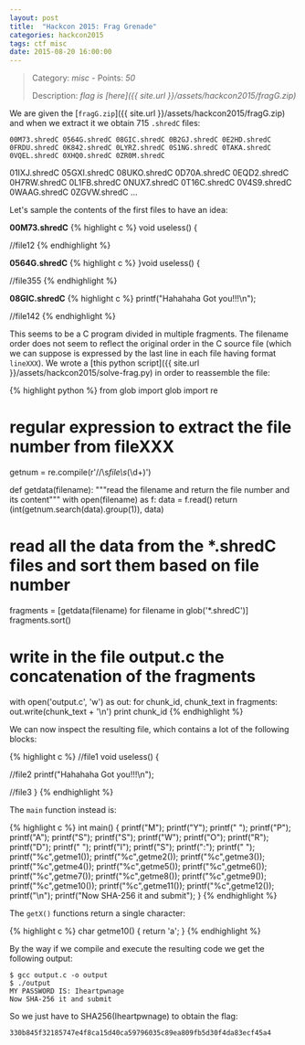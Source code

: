 ```yaml
---
layout: post
title:  "Hackcon 2015: Frag Grenade"
categories: hackcon2015
tags: ctf misc
date: 2015-08-20 16:00:00
---
```


> Category: *misc* - Points: *50*
>
> Description: *flag is [here]({{ site.url }}/assets/hackcon2015/fragG.zip)*

We are given the [`fragG.zip`]({{ site.url }}/assets/hackcon2015/fragG.zip) and when we extract it we obtain 715 `.shredC` files:

    00M73.shredC 0564G.shredC 08GIC.shredC 0B2GJ.shredC 0E2HD.shredC 0FRDU.shredC 0K842.shredC 0LYRZ.shredC 0S1NG.shredC 0TAKA.shredC 0VQEL.shredC 0XHQ0.shredC 0ZR0M.shredC
01IXJ.shredC 05GXI.shredC 08UKO.shredC 0D70A.shredC 0EQD2.shredC 0H7RW.shredC 0L1FB.shredC 0NUX7.shredC 0T16C.shredC 0V4S9.shredC 0WAAG.shredC 0ZGVW.shredC ...

Let's sample the contents of the first files to have an idea:

**00M73.shredC**
{% highlight c %}
void useless() {

//file12
{% endhighlight %}

**0564G.shredC**
{% highlight c %}
}void useless() {

//file355
{% endhighlight %}

**08GIC.shredC**
{% highlight c %}
    printf("Hahahaha Got you!!!\n");

//file142
{% endhighlight %}

This seems to be a C program divided in multiple fragments. The filename order does not seem to reflect the original order in the C source file (which we can suppose is expressed by the last line in each file having format `lineXXX`). We wrote a [this python script]({{ site.url }}/assets/hackcon2015/solve-frag.py) in order to reassemble the file:

{% highlight python %}
from glob import glob
import re

# regular expression to extract the file number from fileXXX
getnum = re.compile(r'//\s*file\s*(\d+)')

def getdata(filename):
    """read the filename and return the file number and its content"""
    with open(filename) as f:
        data = f.read()
        return (int(getnum.search(data).group(1)), data)

# read all the data from the *.shredC files and sort them based on file number
fragments = [getdata(filename) for filename in glob('*.shredC')]
fragments.sort()

# write in the file output.c the concatenation of the fragments
with open('output.c', 'w') as out:
    for chunk_id, chunk_text in fragments:
        out.write(chunk_text + '\n')
        print chunk_id
{% endhighlight %}

We can now inspect the resulting file, which contains a lot of the following blocks:

{% highlight c %}
//file1
void useless() {

//file2
	printf("Hahahaha Got you!!!\n");

//file3
}
{% endhighlight %}

The `main` function instead is:

{% highlight c %}
int main() {
	printf("M");
	printf("Y");
	printf(" ");
	printf("P");
	printf("A");
	printf("S");
	printf("S");
	printf("W");
	printf("O");
	printf("R");
	printf("D");
	printf(" ");
	printf("I");
	printf("S");
	printf(":");
	printf(" ");
	printf("%c",getme1());
	printf("%c",getme2());
	printf("%c",getme3());
	printf("%c",getme4());
	printf("%c",getme5());
	printf("%c",getme6());
	printf("%c",getme7());
	printf("%c",getme8());
	printf("%c",getme9());
	printf("%c",getme10());
	printf("%c",getme11());
	printf("%c",getme12());
	printf("\n");
	printf("Now SHA-256 it and submit");
}
{% endhighlight %}

The `getX()` functions return a single character:

{% highlight c %}
char getme10() {
	return 'a';
}
{% endhighlight %}

By the way if we compile and execute the resulting code we get the following output:

    $ gcc output.c -o output
    $ ./output
    MY PASSWORD IS: Iheartpwnage
    Now SHA-256 it and submit

So we just have to SHA256(Iheartpwnage) to obtain the flag:

    330b845f32185747e4f8ca15d40ca59796035c89ea809fb5d30f4da83ecf45a4

